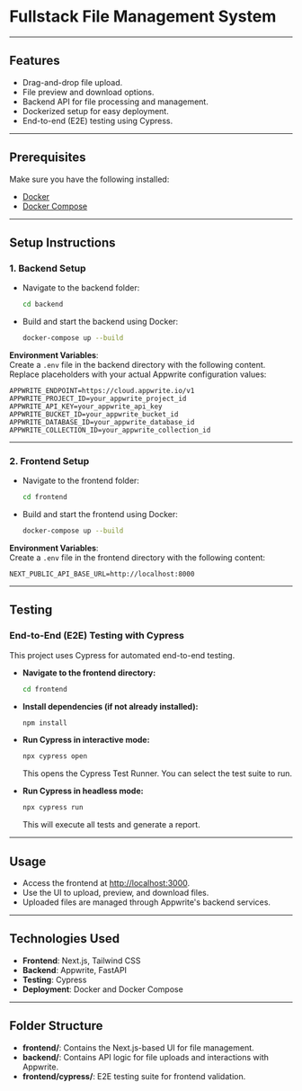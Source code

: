 # Fullstack File Management System

---

## Features
- Drag-and-drop file upload.
- File preview and download options.
- Backend API for file processing and management.
- Dockerized setup for easy deployment.
- End-to-end (E2E) testing using Cypress.

---

## Prerequisites
Make sure you have the following installed:
- [Docker](https://www.docker.com/)
- [Docker Compose](https://docs.docker.com/compose/)

---

## Setup Instructions

### 1. Backend Setup
- Navigate to the backend folder:
   ```bash
   cd backend
   ```
- Build and start the backend using Docker:
   ```bash
   docker-compose up --build
   ```

**Environment Variables**:  
Create a `.env` file in the backend directory with the following content. Replace placeholders with your actual Appwrite configuration values:
```env
APPWRITE_ENDPOINT=https://cloud.appwrite.io/v1
APPWRITE_PROJECT_ID=your_appwrite_project_id
APPWRITE_API_KEY=your_appwrite_api_key
APPWRITE_BUCKET_ID=your_appwrite_bucket_id
APPWRITE_DATABASE_ID=your_appwrite_database_id
APPWRITE_COLLECTION_ID=your_appwrite_collection_id
```

---

### 2. Frontend Setup
- Navigate to the frontend folder:
   ```bash
   cd frontend
   ```
- Build and start the frontend using Docker:
   ```bash
   docker-compose up --build
   ```

**Environment Variables**:  
Create a `.env` file in the frontend directory with the following content:
```env
NEXT_PUBLIC_API_BASE_URL=http://localhost:8000
```

---

## Testing

### End-to-End (E2E) Testing with Cypress
This project uses Cypress for automated end-to-end testing.

- **Navigate to the frontend directory:**
   ```bash
   cd frontend
   ```

- **Install dependencies (if not already installed):**
   ```bash
   npm install
   ```

- **Run Cypress in interactive mode:**
   ```bash
   npx cypress open
   ```
   This opens the Cypress Test Runner. You can select the test suite to run.

- **Run Cypress in headless mode:**
   ```bash
   npx cypress run
   ```
   This will execute all tests and generate a report.

---

## Usage
- Access the frontend at [http://localhost:3000](http://localhost:3000).
- Use the UI to upload, preview, and download files.
- Uploaded files are managed through Appwrite's backend services.

---

## Technologies Used
- **Frontend**: Next.js, Tailwind CSS
- **Backend**: Appwrite, FastAPI
- **Testing**: Cypress
- **Deployment**: Docker and Docker Compose

---

## Folder Structure
- **frontend/**: Contains the Next.js-based UI for file management.
- **backend/**: Contains API logic for file uploads and interactions with Appwrite.
- **frontend/cypress/**: E2E testing suite for frontend validation.
